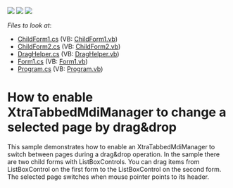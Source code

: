 <!-- default badges list -->
![](https://img.shields.io/endpoint?url=https://codecentral.devexpress.com/api/v1/VersionRange/128616845/11.1.4%2B)
[![](https://img.shields.io/badge/Open_in_DevExpress_Support_Center-FF7200?style=flat-square&logo=DevExpress&logoColor=white)](https://supportcenter.devexpress.com/ticket/details/E2600)
[![](https://img.shields.io/badge/📖_How_to_use_DevExpress_Examples-e9f6fc?style=flat-square)](https://docs.devexpress.com/GeneralInformation/403183)
<!-- default badges end -->
<!-- default file list -->
*Files to look at*:

* [ChildForm1.cs](./CS/WindowsFormsApplication1/ChildForm1.cs) (VB: [ChildForm1.vb](./VB/WindowsFormsApplication1/ChildForm1.vb))
* [ChildForm2.cs](./CS/WindowsFormsApplication1/ChildForm2.cs) (VB: [ChildForm2.vb](./VB/WindowsFormsApplication1/ChildForm2.vb))
* [DragHelper.cs](./CS/WindowsFormsApplication1/DragHelper.cs) (VB: [DragHelper.vb](./VB/WindowsFormsApplication1/DragHelper.vb))
* [Form1.cs](./CS/WindowsFormsApplication1/Form1.cs) (VB: [Form1.vb](./VB/WindowsFormsApplication1/Form1.vb))
* [Program.cs](./CS/WindowsFormsApplication1/Program.cs) (VB: [Program.vb](./VB/WindowsFormsApplication1/Program.vb))
<!-- default file list end -->
# How to enable XtraTabbedMdiManager to change a selected page by drag&drop


<p>This sample demonstrates how to enable an XtraTabbedMdiManager to switch between pages during a drag&drop operation. In the sample there are two child forms with ListBoxControls. You can drag items from ListBoxControl on the first form to the ListBoxControl on the second form. The selected page switches when mouse pointer points to its header.</p>

<br/>


